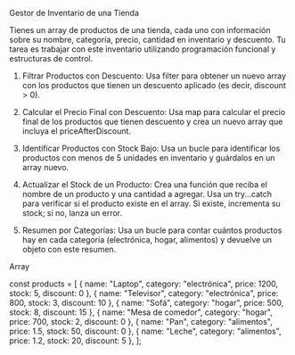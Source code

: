 Gestor de Inventario de una Tienda

Tienes un array de productos de una tienda, cada uno con información sobre su nombre, categoría, precio, cantidad en inventario y descuento. Tu tarea es trabajar con este inventario utilizando programación funcional y estructuras de control.

1. Filtrar Productos con Descuento: Usa filter para obtener un nuevo array con los productos que tienen un descuento aplicado (es decir, discount > 0).


2. Calcular el Precio Final con Descuento: Usa map para calcular el precio final de los productos que tienen descuento y crea un nuevo array que incluya el priceAfterDiscount.


3. Identificar Productos con Stock Bajo: Usa un bucle para identificar los productos con menos de 5 unidades en inventario y guárdalos en un array nuevo.

4. Actualizar el Stock de un Producto: Crea una función que reciba el nombre de un producto y una cantidad a agregar. Usa un try...catch para verificar si el producto existe en el array. Si existe, incrementa su stock; si no, lanza un error.


5. Resumen por Categorías: Usa un bucle para contar cuántos productos hay en cada categoría (electrónica, hogar, alimentos) y devuelve un objeto con este resumen.


Array

const products = [
  { name: "Laptop", category: "electrónica", price: 1200, stock: 5, discount: 0 },
  { name: "Televisor", category: "electrónica", price: 800, stock: 3, discount: 10 },
  { name: "Sofá", category: "hogar", price: 500, stock: 8, discount: 15 },
  { name: "Mesa de comedor", category: "hogar", price: 700, stock: 2, discount: 0 },
  { name: "Pan", category: "alimentos", price: 1.5, stock: 50, discount: 0 },
  { name: "Leche", category: "alimentos", price: 1.2, stock: 20, discount: 5 },
];
